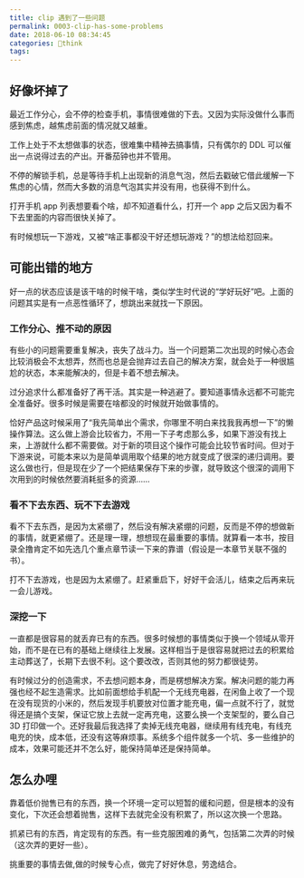 ```yaml
---
title: clip 遇到了一些问题
permalink: 0003-clip-has-some-problems
date: 2018-06-10 08:34:45
categories: 🤔think
tags:
---
```


## 好像坏掉了

最近工作分心，会不停的检查手机，事情很难做的下去。又因为实际没做什么事而感到焦虑，越焦虑前面的情况就又越重。

工作上处于不太想做事的状态，很难集中精神去搞事情，只有偶尔的 DDL 可以催出一点说得过去的产出。开番茄钟也并不管用。

不停的解锁手机，总是等待手机上出现新的消息气泡，然后去戳破它借此缓解一下焦虑的心情，然而大多数的消息气泡其实并没有用，也获得不到什么。

打开手机 app 列表想要看个啥，却不知道看什么，打开一个 app 之后又因为看不下去里面的内容而很快关掉了。

有时候想玩一下游戏，又被“啥正事都没干好还想玩游戏？”的想法给怼回来。

## 可能出错的地方

好一点的状态应该是该干啥的时候干啥，类似学生时代说的“学好玩好”吧。上面的问题其实是有一点恶性循环了，想跳出来就找一下原因。

### 工作分心、推不动的原因

有些小的问题需要重复解决，丧失了战斗力。当一个问题第二次出现的时候心态会比较消极会不太想弄，然而也总是会抛弃过去自己的解决方案，就会处于一种很尴尬的状态，本来能解决的，但是卡着不想去解决。

过分追求什么都准备好了再干活。其实是一种逃避了。要知道事情永远都不可能完全准备好。很多时候是需要在啥都没的时候就开始做事情的。

恰好产品这时候采用了“我先简单出个需求，你哪里不明白来找我我再想一下”的懒操作算法。这么做上游会比较省力，不用一下子考虑那么多，如果下游没有找上来，上游就什么都不需要做。对于新的项目这个操作可能会比较节省时间。但对于下游来说，可能本来以为是简单调用取个结果的地方就变成了很深的递归调用。要这么做也行，但是现在少了一个把结果保存下来的步骤，就导致这个很深的调用下次用到的时候依然要消耗挺多的资源……

### 看不下去东西、玩不下去游戏

看不下去东西，是因为太紧绷了，然后没有解决紧绷的问题，反而是不停的想做新的事情，就更紧绷了。还是理一理，想想现在最重要的事情。就算看一本书，按目录全撸肯定不如先选几个重点章节读一下来的靠谱（假设是一本章节关联不强的书）。

打不下去游戏，也是因为太紧绷了。赶紧重启下，好好干会活儿，结束之后再来玩一会儿游戏。

### 深挖一下

一直都是很容易的就丢弃已有的东西。很多时候想的事情类似于换一个领域从零开始，而不是在已有的基础上继续往上发展。这样相当于是很容易就把过去的积累给主动葬送了，长期下去很不利。这个要改改，否则其他的努力都很徒劳。

有时候过分的创造需求，不去想问题本身，而是楞想解决方案。解决问题的能力再强也经不起生造需求。比如前面想给手机配一个无线充电器，在闲鱼上收了一个现在没有现货的小米的，然后发现手机要放对位置才能充电，偏一点就不行了，就觉得还是搞个支架，保证它放上去就一定再充电，这要么换一个支架型的，要么自己 3D 打印做一个。还好我最后我选择了卖掉无线充电器，继续用有线充电，有线充电充的快，成本低，还没有这等麻烦事。系统多个组件就多一个坑、多一些维护的成本，效果可能还并不怎么好，能保持简单还是保持简单。

## 怎么办哩

靠着低价抛售已有的东西，换一个环境一定可以短暂的缓和问题，但是根本的没有变化，下次还会想着抛售，这样下去就完全没有积累了，所以这次换一个思路。

抓紧已有的东西，肯定现有的东西。有一些克服困难的勇气，包括第二次弄的时候（这次弄的更好一些）。

挑重要的事情去做,做的时候专心点，做完了好好休息，劳逸结合。
